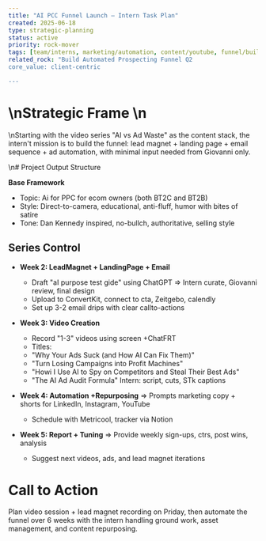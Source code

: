 ```yaml
---
title: "AI PCC Funnel Launch – Intern Task Plan"
created: 2025-06-18
type: strategic-planning
status: active
priority: rock-mover
tags: [team/interns, marketing/automation, content/youtube, funnel/build]
related_rock: "Build Automated Prospecting Funnel Q2
core_value: client-centric

---
```


# \nStrategic Frame \n
\nStarting with the video series "AI vs Ad Waste" as the content stack, the intern't mission is to build the funnel: lead magnet + landing page + email sequence + ad automation, with minimal input needed from Giovanni only.

\n# Project Output Structure

**Base Framework**
 - Topic: Ai for PPC for ecom owners (both BT2C and BT2B)
 - Style: Direct-to-camera, educational, anti-fluff, humor with bites of satire
 - Tone: Dan Kennedy inspired, no-bullch, authoritative, selling style


## Series Control

* **Week 2: LeadMagnet + LandingPage + Email**
    - Draft "aI purpose test gide" using ChatGPT
    => Intern curate, Giovanni review, final design
    - Upload to ConvertKit, connect to cta, Zeitgebo, calendly
    - Set up 3-2 email drips with clear callto-actions

* **Week 3: Video Creation**
    - Record "1-3" videos using screen +ChatFRT
    - Titles:
	- "Why Your Ads Suck (and How AI Can Fix Them)"
	- "Turn Losing Campaigns into Profit Machines"
	- "Howi I Use AI to Spy on Competitors and Steal Their Best Ads"
	- "The AI Ad Audit Formula"
Intern: script, cuts, STk captions

* **Week 4: Automation +Repurposing**
    => Prompts marketing copy + shorts for LinkedIn, Instagram, YouTube
    - Schedule with Metricool, tracker via Notion

* **Week 5: Report + Tuning**
    => Provide weekly sign-ups, ctrs, post wins, analysis 
    - Suggest next videos, ads, and lead magnet iterations


# Call to Action 
Plan video session + lead magnet recording on Priday, then automate the funnel over 6 weeks with the intern handling ground work, asset management, and content repurposing.